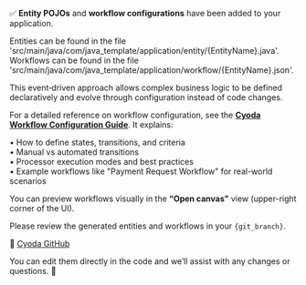 ✅ **Entity POJOs** and **workflow configurations** have been added to your application.

Entities can be found in the file 'src/main/java/com/java_template/application/entity/{EntityName}.java'.
Workflows can be found in the file 'src/main/java/com/java_template/application/workflow/{EntityName}.json'.

This event‑driven approach allows complex business logic to be defined declaratively and evolve through configuration instead of code changes.
 
For a detailed reference on workflow configuration, see the **[Cyoda Workflow Configuration Guide](https://docs.cyoda.net/#guides/workflow-config-guide)**. It explains:

• How to define states, transitions, and criteria  
• Manual vs automated transitions  
• Processor execution modes and best practices  
• Example workflows like "Payment Request Workflow" for real-world scenarios

You can preview workflows visually in the **“Open canvas”** view (upper-right corner of the UI).

Please review the generated entities and workflows in your `{git_branch}`.

🔗 [Cyoda GitHub](https://github.com/Cyoda-platform/{repository_name}/tree/{git_branch})

You can edit them directly in the code and we’ll assist with any changes or questions. 🚀